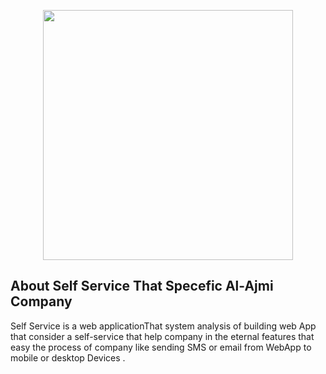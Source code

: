 <p align="center">
<a href="https://laravel.com" target="_blank"><img src="https://alajmicompany.com/wp-content/uploads/2022/05/cropped-logo1.png" width="400"></a></p>

## About Self Service That Specefic Al-Ajmi Company

Self Service is a web applicationThat system analysis of building web App that consider a self-service that help company in the eternal features that easy the process of company like sending SMS or email from WebApp to mobile or desktop Devices .
